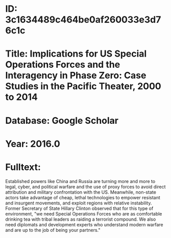 # ID: 3c1634489c464be0af260033e3d76c1c
# Title: Implications for US Special Operations Forces and the Interagency in Phase Zero: Case Studies in the Pacific Theater, 2000 to 2014
# Database: Google Scholar
# Year: 2016.0
# Fulltext:
Established powers like China and Russia are turning more and more to legal, cyber, and political warfare and the use of proxy forces to avoid direct attribution and military confrontation with the US.
Meanwhile, non-state actors take advantage of cheap, lethal technologies to empower resistant and insurgent movements, and exploit regions with relative instability.
Former Secretary of State Hillary Clinton observed that for this type of environment, "we need Special Operations Forces who are as comfortable drinking tea with tribal leaders as raiding a terrorist compound.
We also need diplomats and development experts who understand modern warfare and are up to the job of being your partners."